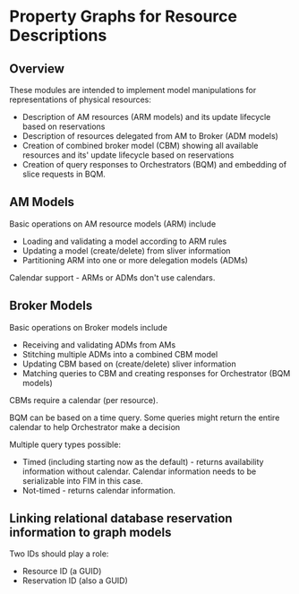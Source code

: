 # Property Graphs for Resource Descriptions

## Overview

These modules are intended to implement model manipulations for representations of physical resources:

- Description of AM resources (ARM models) and its update lifecycle based on reservations
- Description of resources delegated from AM to Broker (ADM models)
- Creation of combined broker model (CBM) showing all available resources and its'
update lifecycle based on reservations
- Creation of query responses to Orchestrators (BQM) and embedding of slice requests in 
BQM.


## AM Models

Basic operations on AM resource models (ARM) include
- Loading and validating a model according to ARM rules
- Updating a model (create/delete) from sliver information
- Partitioning ARM into one or more delegation models (ADMs)

Calendar support - ARMs or ADMs don't use calendars.

## Broker Models

Basic operations on Broker models include

- Receiving and validating ADMs from AMs
- Stitching multiple ADMs into a combined CBM model
- Updating CBM based on (create/delete) sliver information
- Matching queries to CBM and creating responses for Orchestrator (BQM models)

CBMs require a calendar (per resource). 

BQM can be based on a time query. Some queries might return the entire calendar to help Orchestrator 
make a decision

Multiple query types possible:
- Timed (including starting now as the default) - returns availability information without calendar. 
Calendar information needs to be serializable into FIM in this case. 
- Not-timed - returns calendar information.

## Linking relational database reservation information to graph models

Two IDs should play a role:

- Resource ID (a GUID)
- Reservation ID (also a GUID)

